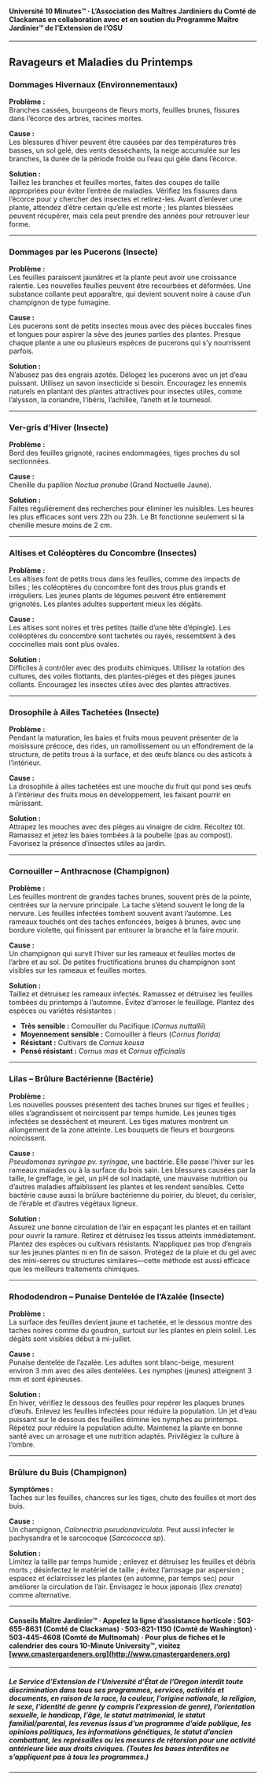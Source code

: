 #### Université 10 Minutes™ · L’Association des Maîtres Jardiniers du Comté de Clackamas en collaboration avec et en soutien du Programme Maître Jardinier™ de l’Extension de l’OSU

---

## Ravageurs et Maladies du Printemps

### Dommages Hivernaux (Environnementaux)

**Problème :**  
Branches cassées, bourgeons de fleurs morts, feuilles brunes, fissures dans l’écorce des arbres, racines mortes.

**Cause :**  
Les blessures d’hiver peuvent être causées par des températures très basses, un sol gelé, des vents desséchants, la neige accumulée sur les branches, la durée de la période froide ou l’eau qui gèle dans l’écorce.

**Solution :**  
Taillez les branches et feuilles mortes, faites des coupes de taille appropriées pour éviter l’entrée de maladies. Vérifiez les fissures dans l’écorce pour y chercher des insectes et retirez-les. Avant d’enlever une plante, attendez d’être certain qu’elle est morte ; les plantes blessées peuvent récupérer, mais cela peut prendre des années pour retrouver leur forme.

---

### Dommages par les Pucerons (Insecte)

**Problème :**  
Les feuilles paraissent jaunâtres et la plante peut avoir une croissance ralentie. Les nouvelles feuilles peuvent être recourbées et déformées. Une substance collante peut apparaître, qui devient souvent noire à cause d’un champignon de type fumagine.

**Cause :**  
Les pucerons sont de petits insectes mous avec des pièces buccales fines et longues pour aspirer la sève des jeunes parties des plantes. Presque chaque plante a une ou plusieurs espèces de pucerons qui s’y nourrissent parfois.

**Solution :**  
N’abusez pas des engrais azotés. Délogez les pucerons avec un jet d’eau puissant. Utilisez un savon insecticide si besoin. Encouragez les ennemis naturels en plantant des plantes attractives pour insectes utiles, comme l’alysson, la coriandre, l’ibéris, l’achillée, l’aneth et le tournesol.

---

### Ver-gris d’Hiver (Insecte)

**Problème :**  
Bord des feuilles grignoté, racines endommagées, tiges proches du sol sectionnées.

**Cause :**  
Chenille du papillon *Noctua pronuba* (Grand Noctuelle Jaune).

**Solution :**  
Faites régulièrement des recherches pour éliminer les nuisibles. Les heures les plus efficaces sont vers 22h ou 23h. Le Bt fonctionne seulement si la chenille mesure moins de 2 cm.

---

### Altises et Coléoptères du Concombre (Insectes)

**Problème :**  
Les altises font de petits trous dans les feuilles, comme des impacts de billes ; les coléoptères du concombre font des trous plus grands et irréguliers. Les jeunes plants de légumes peuvent être entièrement grignotés. Les plantes adultes supportent mieux les dégâts.

**Cause :**  
Les altises sont noires et très petites (taille d’une tête d’épingle). Les coléoptères du concombre sont tachetés ou rayés, ressemblent à des coccinelles mais sont plus ovales.

**Solution :**  
Difficiles à contrôler avec des produits chimiques. Utilisez la rotation des cultures, des voiles flottants, des plantes-pièges et des pièges jaunes collants. Encouragez les insectes utiles avec des plantes attractives.

---

### Drosophile à Ailes Tachetées (Insecte)

**Problème :**  
Pendant la maturation, les baies et fruits mous peuvent présenter de la moisissure précoce, des rides, un ramollissement ou un effondrement de la structure, de petits trous à la surface, et des œufs blancs ou des asticots à l’intérieur.

**Cause :**  
La drosophile à ailes tachetées est une mouche du fruit qui pond ses œufs à l’intérieur des fruits mous en développement, les faisant pourrir en mûrissant.

**Solution :**  
Attrapez les mouches avec des pièges au vinaigre de cidre. Récoltez tôt. Ramassez et jetez les baies tombées à la poubelle (pas au compost). Favorisez la présence d’insectes utiles au jardin.

---

### Cornouiller – Anthracnose (Champignon)

**Problème :**  
Les feuilles montrent de grandes taches brunes, souvent près de la pointe, centrées sur la nervure principale. La tache s’étend souvent le long de la nervure. Les feuilles infectées tombent souvent avant l’automne. Les rameaux touchés ont des taches enfoncées, beiges à brunes, avec une bordure violette, qui finissent par entourer la branche et la faire mourir.

**Cause :**  
Un champignon qui survit l’hiver sur les rameaux et feuilles mortes de l’arbre et au sol. De petites fructifications brunes du champignon sont visibles sur les rameaux et feuilles mortes.

**Solution :**  
Taillez et détruisez les rameaux infectés. Ramassez et détruisez les feuilles tombées du printemps à l’automne. Évitez d’arroser le feuillage. Plantez des espèces ou variétés résistantes :

- **Très sensible :** Cornouiller du Pacifique (*Cornus nuttallii*)
- **Moyennement sensible :** Cornouiller à fleurs (*Cornus florida*)
- **Résistant :** Cultivars de *Cornus kousa*
- **Pensé résistant :** *Cornus mas* et *Cornus officinalis*

---

### Lilas – Brûlure Bactérienne (Bactérie)

**Problème :**  
Les nouvelles pousses présentent des taches brunes sur tiges et feuilles ; elles s’agrandissent et noircissent par temps humide. Les jeunes tiges infectées se dessèchent et meurent. Les tiges matures montrent un allongement de la zone atteinte. Les bouquets de fleurs et bourgeons noircissent.

**Cause :**  
*Pseudomonas syringae pv. syringae*, une bactérie. Elle passe l’hiver sur les rameaux malades ou à la surface du bois sain. Les blessures causées par la taille, le greffage, le gel, un pH de sol inadapté, une mauvaise nutrition ou d’autres maladies affaiblissent les plantes et les rendent sensibles. Cette bactérie cause aussi la brûlure bactérienne du poirier, du bleuet, du cerisier, de l’érable et d’autres végétaux ligneux.

**Solution :**  
Assurez une bonne circulation de l’air en espaçant les plantes et en taillant pour ouvrir la ramure. Retirez et détruisez les tissus atteints immédiatement. Plantez des espèces ou cultivars résistants. N’appliquez pas trop d’engrais sur les jeunes plantes ni en fin de saison. Protégez de la pluie et du gel avec des mini-serres ou structures similaires—cette méthode est aussi efficace que les meilleurs traitements chimiques.

---

### Rhododendron – Punaise Dentelée de l’Azalée (Insecte)

**Problème :**  
La surface des feuilles devient jaune et tachetée, et le dessous montre des taches noires comme du goudron, surtout sur les plantes en plein soleil. Les dégâts sont visibles début à mi-juillet.

**Cause :**  
Punaise dentelée de l’azalée. Les adultes sont blanc-beige, mesurent environ 3 mm avec des ailes dentelées. Les nymphes (jeunes) atteignent 3 mm et sont épineuses.

**Solution :**  
En hiver, vérifiez le dessous des feuilles pour repérer les plaques brunes d’œufs. Enlevez les feuilles infectées pour réduire la population. Un jet d’eau puissant sur le dessous des feuilles élimine les nymphes au printemps. Répétez pour réduire la population adulte. Maintenez la plante en bonne santé avec un arrosage et une nutrition adaptés. Privilégiez la culture à l’ombre.

---

### Brûlure du Buis (Champignon)

**Symptômes :**  
Taches sur les feuilles, chancres sur les tiges, chute des feuilles et mort des buis.

**Cause :**  
Un champignon, *Calonectria pseudonaviculata*. Peut aussi infecter le pachysandra et le sarcocoque (*Sarcococca sp*).

**Solution :**  
Limitez la taille par temps humide ; enlevez et détruisez les feuilles et débris morts ; désinfectez le matériel de taille ; évitez l’arrosage par aspersion ; espacez et éclaircissez les plantes (en automne, par temps sec) pour améliorer la circulation de l’air. Envisagez le houx japonais (*Ilex crenata*) comme alternative.

---

#### Conseils Maître Jardinier™ · Appelez la ligne d’assistance horticole : 503-655-8631 (Comté de Clackamas) · 503-821-1150 (Comté de Washington) · 503-445-4608 (Comté de Multnomah) · Pour plus de fiches et le calendrier des cours 10-Minute University™, visitez [www.cmastergardeners.org](http://www.cmastergardeners.org)

---

##### Le Service d’Extension de l’Université d’État de l’Oregon interdit toute discrimination dans tous ses programmes, services, activités et documents, en raison de la race, la couleur, l’origine nationale, la religion, le sexe, l’identité de genre (y compris l’expression de genre), l’orientation sexuelle, le handicap, l’âge, le statut matrimonial, le statut familial/parental, les revenus issus d’un programme d’aide publique, les opinions politiques, les informations génétiques, le statut d’ancien combattant, les représailles ou les mesures de rétorsion pour une activité antérieure liée aux droits civiques. (Toutes les bases interdites ne s’appliquent pas à tous les programmes.)
---